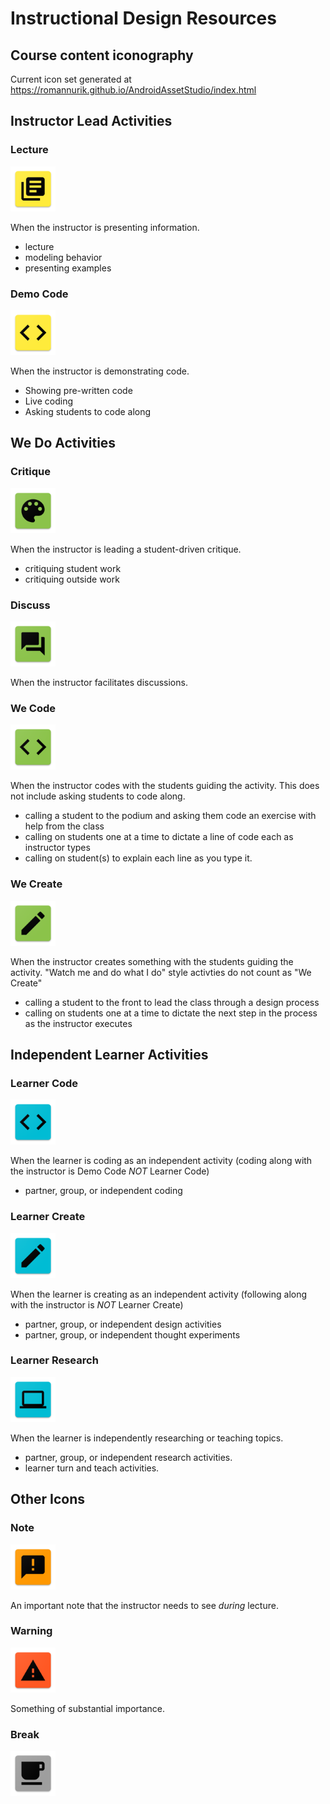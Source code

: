 # Instructional Design Resources #
## Course content iconography ##

Current icon set generated at https://romannurik.github.io/AndroidAssetStudio/index.html

## Instructor Lead Activities ##

### Lecture ###
![lecture](https://github.com/CjJordan/lp-template/blob/master/id-resources/icons/icon_lecture/res/mipmap-hdpi/ic_lecture.png)

When the instructor is presenting information.
- lecture
- modeling behavior
- presenting examples

### Demo Code ###
![demo-code](https://github.com/CjJordan/lp-template/blob/master/id-resources/icons/icon_demo_code/res/mipmap-hdpi/ic_demo_code.png)

When the instructor is demonstrating code.
- Showing pre-written code
- Live coding
- Asking students to code along

## We Do Activities ##


### Critique ###
![critique](https://github.com/CjJordan/lp-template/blob/master/id-resources/icons/icon_critique/res/mipmap-hdpi/ic_critique.png)

When the instructor is leading a student-driven critique. 
- critiquing student work
- critiquing outside work


### Discuss ###
![discuss](https://github.com/CjJordan/lp-template/blob/master/id-resources/icons/icon_discuss/res/mipmap-hdpi/ic_discuss.png)

When the instructor facilitates discussions.

### We Code ###
![we code](https://github.com/CjJordan/lp-template/blob/master/id-resources/icons/icon_we_code/res/mipmap-hdpi/ic_we_code.png)

When the instructor codes with the students guiding the activity. This does not include asking students to code along.
- calling a student to the podium and asking them code an exercise with help from the class
- calling on students one at a time to dictate a line of code each as instructor types
- calling on student(s) to explain each line as you type it.

### We Create ###
![we code](https://github.com/CjJordan/lp-template/blob/master/id-resources/icons/icon_we_create/res/mipmap-hdpi/ic_we_create.png)

When the instructor creates something with the students guiding the activity. "Watch me and do what I do" style activties do not count as "We Create"
- calling a student to the front to lead the class through a design process
- calling on students one at a time to dictate the next step in the process as the instructor executes

## Independent Learner Activities ##

### Learner Code ###
![learn-code](https://github.com/CjJordan/lp-template/blob/master/id-resources/icons/icon_learn_code/res/mipmap-hdpi/ic_learn_code.png)

When the learner is coding as an independent activity (coding along with the instructor is Demo Code _NOT_ Learner Code) 
- partner, group, or independent coding


### Learner Create ###
![create](https://github.com/CjJordan/lp-template/blob/master/id-resources/icons/icon_create/res/mipmap-hdpi/ic_learn_create.png)

When the learner is creating as an independent activity (following along with the instructor is _NOT_ Learner Create)
- partner, group, or independent design activities
- partner, group, or independent thought experiments


### Learner Research ###
![research](https://github.com/CjJordan/lp-template/blob/master/id-resources/icons/icon_research/res/mipmap-hdpi/ic_research.png)

When the learner is independently researching or teaching topics.

- partner, group, or independent research activities.
- learner turn and teach activities.


## Other Icons ##

### Note ###
![note](https://github.com/CjJordan/lp-template/blob/master/id-resources/icons/icon_note/res/mipmap-hdpi/ic_note.png)

An important note that the instructor needs to see _during_ lecture.

### Warning ###
![warning](https://github.com/CjJordan/lp-template/blob/master/id-resources/icons/icon_warning/res/mipmap-hdpi/ic_warning.png)

Something of substantial importance. 

### Break ###
![break](https://github.com/CjJordan/lp-template/blob/master/id-resources/icons/icon_break/res/mipmap-hdpi/ic_break.png)




